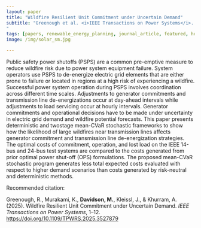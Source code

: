 ```yaml
---
layout: paper
title: "Wildfire Resilient Unit Commitment under Uncertain Demand"
subtitle: "Greenough et al. <i>IEEE Transactions on Power Systems</i>.
"
tags: [papers, renewable_energy_planning, journal_article, featured, home]
image: /img/solar_sm.jpg

---
```


Public safety power shutoffs (PSPS) are a common pre-emptive measure to reduce wildfire risk due to power system equipment failure. System operators use PSPS to de-energize electric grid elements that are either prone to failure or located in regions at a high risk of experiencing a wildfire. Successful power system operation during PSPS involves coordination across different time scales. Adjustments to generator commitments and transmission line de-energizations occur at day-ahead intervals while adjustments to load servicing occur at hourly intervals. Generator commitments and operational decisions have to be made under uncertainty in electric grid demand and wildfire potential forecasts. This paper presents deterministic and twostage mean-CVaR stochastic frameworks to show how the likelihood of large wildfires near transmission lines affects generator commitment and transmission line de-energization strategies. The optimal costs of commitment, operation, and lost load on the IEEE 14-bus and 24-bus test systems are compared to the costs generated from prior optimal power shut-off (OPS) formulations. The proposed mean-CVaR stochastic program generates less total expected costs evaluated with respect to higher demand scenarios than costs generated by risk-neutral and deterministic methods.


Recommended citation:

Greenough, R., Murakami, K., **Davidson, M.**, Kleissl, J., & Khurram, A. (2025). Wildfire Resilient Unit Commitment under Uncertain Demand. _IEEE Transactions on Power Systems_, 1–12. https://doi.org/10.1109/TPWRS.2025.3527879





